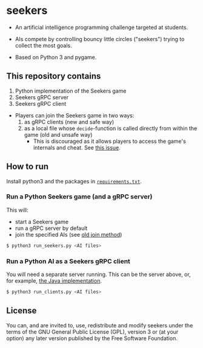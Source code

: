 # seekers
* An artificial intelligence programming challenge targeted at students.

* AIs compete by controlling bouncy little circles ("seekers") trying to collect the most goals.

* Based on Python 3 and pygame.

## This repository contains
1. Python implementation of the Seekers game
2. Seekers gRPC server
3. Seekers gRPC client

* Players can join the Seekers game in two ways:
  1. <a name="join-method-new"></a>as gRPC clients (new and safe way)
  2. <a name="join-method-old"></a>as a local file whose `decide`-function is called directly from within the game (old and unsafe way)
     * This is discouraged as it allows players to access the game's internals and cheat. See [this issue](https://github.com/seekers-dev/seekers/issues/1).

## How to run
Install python3 and the packages in [`requirements.txt`](requirements.txt).

### Run a Python Seekers game (and a gRPC server)
This will:
* start a Seekers game
* run a gRPC server by default
* join the specified AIs (see [old join method](#join-method-old))
```bash
$ python3 run_seekers.py <AI files>
```

### Run a Python AI as a Seekers gRPC client
You will need a separate server running. This can be the server above, or, for example, [the Java implementation](https://github.com/seekers-dev/seekers-api).

```bash
$ python3 run_clients.py <AI files>
```

## License
You can, and are invited to, use, redistribute and modify seekers under the terms
of the GNU General Public License (GPL), version 3 or (at your option) any
later version published by the Free Software Foundation.
